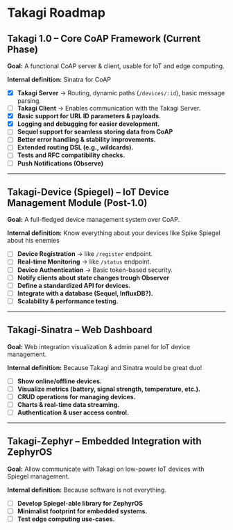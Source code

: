 # Takagi Roadmap

## Takagi 1.0 – Core CoAP Framework (Current Phase)
**Goal:** A functional CoAP server & client, usable for IoT and edge computing.

**Internal definition:** Sinatra for CoAP

- [x] **Takagi Server** → Routing, dynamic paths (`/devices/:id`), basic message parsing.
- [ ] **Takagi Client** → Enables communication with the Takagi Server.
- [x] **Basic support for URL ID parameters & payloads.**
- [x] **Logging and debugging for easier development.**
- [ ] **Sequel support for seamless storing data from CoAP**
- [ ] **Better error handling & stability improvements.**
- [ ] **Extended routing DSL (e.g., wildcards).**
- [ ] **Tests and RFC compatibility checks.**
- [ ] **Push Notifications (Observe)** 

---

## Takagi-Device (Spiegel) – IoT Device Management Module (Post-1.0)
**Goal:** A full-fledged device management system over CoAP.

**Internal definition:** Know everything about your devices like Spike Spiegel about his enemies

- [ ] **Device Registration** → like `/register` endpoint.
- [ ] **Real-time Monitoring** → like `/status` endpoint.
- [ ] **Device Authentication** → Basic token-based security.
- [ ] **Notify clients about state changes trough Observer**
- [ ] **Define a standardized API for devices.**
- [ ] **Integrate with a database (Sequel, InfluxDB?).**
- [ ] **Scalability & performance testing.**

---

## Takagi-Sinatra – Web Dashboard
**Goal:** Web integration visualization & admin panel for IoT device management.

**Internal definition:** Because Takagi and Sinatra would be great duo!

- [ ] **Show online/offline devices.**
- [ ] **Visualize metrics (battery, signal strength, temperature, etc.).**
- [ ] **CRUD operations for managing devices.**
- [ ] **Charts & real-time data streaming.**
- [ ] **Authentication & user access control.**

---

## Takagi-Zephyr – Embedded Integration with ZephyrOS
**Goal:** Allow communicate with Takagi on low-power IoT devices with Spiegel management.

**Internal definition:** Because software is not everything.

- [ ] **Develop Spiegel-able library for ZephyrOS**
- [ ] **Minimalist footprint for embedded systems.**
- [ ] **Test edge computing use-cases.**